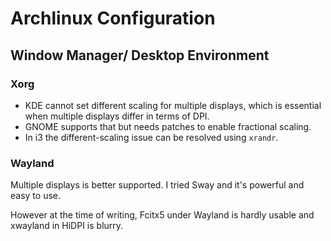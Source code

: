 # Archlinux Configuration


## Window Manager/ Desktop Environment

### Xorg

- KDE cannot set different scaling for multiple displays, which is essential when multiple displays differ in terms of DPI.
- GNOME supports that but needs patches to enable fractional scaling.
- In i3 the different-scaling issue can be resolved using `xrandr`.

### Wayland

Multiple displays is better supported. I tried Sway and it's powerful and easy to use.

However at the time of writing, Fcitx5 under Wayland is hardly usable and xwayland in HiDPI is blurry.
